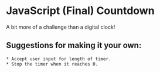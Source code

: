 # JavaScript (Final) Countdown

A bit more of a challenge than a digital clock!

## Suggestions for making it your own:
```
* Accept user input for length of timer.
* Stop the timer when it reaches 0.


